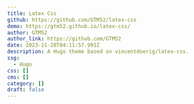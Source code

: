 ```yaml
---
title: Latex Css
github: https://github.com/GTM52/latex-css
demo: https://gtm52.github.io/latex-css/
author: GTM52
author_link: https://github.com/GTM52
date: 2023-11-28T04:11:57.991Z
description: A Hugo theme based on vincentdoerig/latex-css.
ssg:
  - Hugo
css: []
cms: []
category: []
draft: false
---
```

